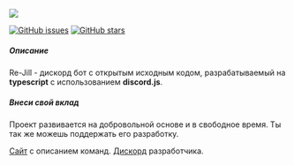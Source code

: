 ![](https://steamuserimages-a.akamaihd.net/ugc/398960342839791824/5D1E418254D0D293D13CD8451A534D689E6EB282/)

[![GitHub issues](https://img.shields.io/github/issues/RikZun/Re-Jill)](https://github.com/RikZun/Re-Jill/issues) [![GitHub stars](https://img.shields.io/github/stars/RikZun/Re-Jill)](https://github.com/RikZun/Re-Jill/stargazers)

##### Описание
Re-Jill - дискорд бот с открытым исходным кодом, разрабатываемый на **typescript** с использованием **discord.js**.

##### Внеси свой вклад
Проект развивается на добровольной основе и в свободное время. Ты так же можешь поддержать его разработку.

[Сайт](https://rikzun.github.io/jill.html) с описанием команд.
[Дискорд](https://discord.gg/7TsdvMD) разработчика.
